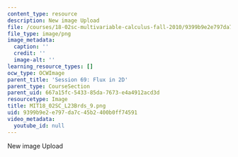 ```yaml
---
content_type: resource
description: New image Upload
file: /courses/18-02sc-multivariable-calculus-fall-2010/9399b9e2e797da7c45b2400b0ff74591_MIT18_02SC_L23Brds_9.png
file_type: image/png
image_metadata:
  caption: ''
  credit: ''
  image-alt: ''
learning_resource_types: []
ocw_type: OCWImage
parent_title: 'Session 69: Flux in 2D'
parent_type: CourseSection
parent_uid: 667a15fc-5433-85da-7673-e4a4912acd3d
resourcetype: Image
title: MIT18_02SC_L23Brds_9.png
uid: 9399b9e2-e797-da7c-45b2-400b0ff74591
video_metadata:
  youtube_id: null
---
```

New image Upload

